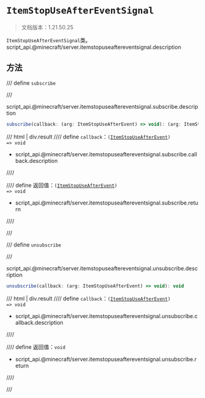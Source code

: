 # `ItemStopUseAfterEventSignal`

> 文档版本：1.21.50.25

`ItemStopUseAfterEventSignal`类。script_api.@minecraft/server.itemstopuseaftereventsignal.description

## 方法

/// define
`subscribe`


///

script_api.@minecraft/server.itemstopuseaftereventsignal.subscribe.description

```js
subscribe(callback: (arg: ItemStopUseAfterEvent) => void): (arg: ItemStopUseAfterEvent) => void
```

/// html | div.result
//// define
`callback`：<code>(<a href="../itemstopuseafterevent/">ItemStopUseAfterEvent</a>) =&gt; void</code>

- script_api.@minecraft/server.itemstopuseaftereventsignal.subscribe.callback.description


////

//// define
返回值：<code>(<a href="../itemstopuseafterevent/">ItemStopUseAfterEvent</a>) =&gt; void</code>

- script_api.@minecraft/server.itemstopuseaftereventsignal.subscribe.return


////

///


/// define
`unsubscribe`


///

script_api.@minecraft/server.itemstopuseaftereventsignal.unsubscribe.description

```js
unsubscribe(callback: (arg: ItemStopUseAfterEvent) => void): void
```

/// html | div.result
//// define
`callback`：<code>(<a href="../itemstopuseafterevent/">ItemStopUseAfterEvent</a>) =&gt; void</code>

- script_api.@minecraft/server.itemstopuseaftereventsignal.unsubscribe.callback.description


////

//// define
返回值：`void`

- script_api.@minecraft/server.itemstopuseaftereventsignal.unsubscribe.return


////

///

